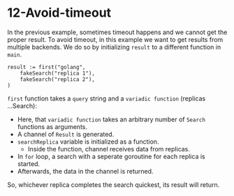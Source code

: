 # 12-Avoid-timeout

In the previous example, sometimes timeout happens and we cannot get the proper result. To avoid timeout, in this example we want to get results from multiple backends. We do so by initializing `result` to a different function in `main`.

```
result := first("golang",
    fakeSearch("replica 1"),
    fakeSearch("replica 2"),
)
```

`first` function takes a `query` string and a `variadic function` (replicas ...Search):

- Here, that `variadic function` takes an arbitrary number of `Search` functions as arguments. 
- A channel of `Result` is generated.
- `searchReplica` variable is initialized as a function.
    - Inside the function, channel receives data from replicas.
- In `for` loop, a search with a seperate goroutine for each replica is started.
- Afterwards, the data in the channel is returned.

So, whichever replica completes the search quickest, its result will return.